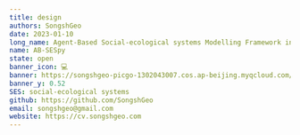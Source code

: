 ```yaml
---
title: design
authors: SongshGeo
date: 2023-01-10
long_name: Agent-Based Social-ecological systems Modelling Framework in Python
name: AB-SESpy
state: open
banner_icon: 💻
banner: https://songshgeo-picgo-1302043007.cos.ap-beijing.myqcloud.com/uPic/ABEGM_Banner_v1.png
banner_y: 0.52
SES: social-ecological systems
github: https://github.com/SongshGeo
email: songshgeo@gmail.com
website: https://cv.songshgeo.com
---
```

